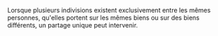   
 Lorsque plusieurs indivisions existent exclusivement entre les mêmes personnes, qu'elles portent sur les mêmes biens ou sur des biens différents, un partage unique peut intervenir.  

  
